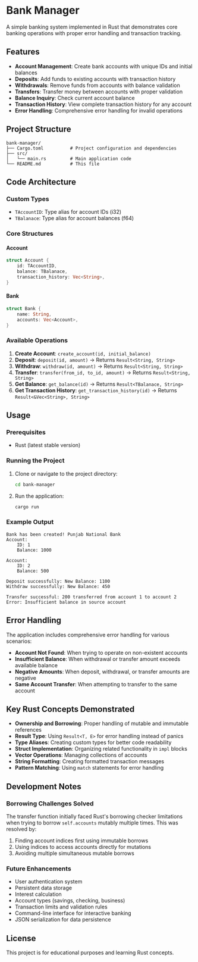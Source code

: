 # Bank Manager

A simple banking system implemented in Rust that demonstrates core banking operations with proper error handling and transaction tracking.

## Features

- **Account Management**: Create bank accounts with unique IDs and initial balances
- **Deposits**: Add funds to existing accounts with transaction history
- **Withdrawals**: Remove funds from accounts with balance validation
- **Transfers**: Transfer money between accounts with proper validation
- **Balance Inquiry**: Check current account balance
- **Transaction History**: View complete transaction history for any account
- **Error Handling**: Comprehensive error handling for invalid operations

## Project Structure

```
bank-manager/
├── Cargo.toml          # Project configuration and dependencies
├── src/
│   └── main.rs         # Main application code
└── README.md           # This file
```

## Code Architecture

### Custom Types
- `TAccountID`: Type alias for account IDs (i32)
- `TBalanace`: Type alias for account balances (f64)

### Core Structures

#### Account
```rust
struct Account {
    id: TAccountID,
    balance: TBalanace,
    transaction_history: Vec<String>,
}
```

#### Bank
```rust
struct Bank {
    name: String,
    accounts: Vec<Account>,
}
```

### Available Operations

1. **Create Account**: `create_account(id, initial_balance)`
2. **Deposit**: `deposit(id, amount)` → Returns `Result<String, String>`
3. **Withdraw**: `withdraw(id, amount)` → Returns `Result<String, String>`
4. **Transfer**: `transfer(from_id, to_id, amount)` → Returns `Result<String, String>`
5. **Get Balance**: `get_balance(id)` → Returns `Result<TBalanace, String>`
6. **Get Transaction History**: `get_transaction_history(id)` → Returns `Result<&Vec<String>, String>`

## Usage

### Prerequisites
- Rust (latest stable version)

### Running the Project

1. Clone or navigate to the project directory:
   ```bash
   cd bank-manager
   ```

2. Run the application:
   ```bash
   cargo run
   ```

### Example Output
```
Bank has been created! Punjab National Bank
Account: 
    ID: 1
    Balance: 1000

Account: 
    ID: 2
    Balance: 500

Deposit successfully: New Balance: 1100
Withdraw successfully: New Balance: 450

Transfer successful: 200 transferred from account 1 to account 2
Error: Insufficient balance in source account
```

## Error Handling

The application includes comprehensive error handling for various scenarios:

- **Account Not Found**: When trying to operate on non-existent accounts
- **Insufficient Balance**: When withdrawal or transfer amount exceeds available balance
- **Negative Amounts**: When deposit, withdrawal, or transfer amounts are negative
- **Same Account Transfer**: When attempting to transfer to the same account

## Key Rust Concepts Demonstrated

- **Ownership and Borrowing**: Proper handling of mutable and immutable references
- **Result Type**: Using `Result<T, E>` for error handling instead of panics
- **Type Aliases**: Creating custom types for better code readability
- **Struct Implementation**: Organizing related functionality in `impl` blocks
- **Vector Operations**: Managing collections of accounts
- **String Formatting**: Creating formatted transaction messages
- **Pattern Matching**: Using `match` statements for error handling

## Development Notes

### Borrowing Challenges Solved
The transfer function initially faced Rust's borrowing checker limitations when trying to borrow `self.accounts` mutably multiple times. This was resolved by:

1. Finding account indices first using immutable borrows
2. Using indices to access accounts directly for mutations
3. Avoiding multiple simultaneous mutable borrows

### Future Enhancements
- User authentication system
- Persistent data storage
- Interest calculation
- Account types (savings, checking, business)
- Transaction limits and validation rules
- Command-line interface for interactive banking
- JSON serialization for data persistence

## License

This project is for educational purposes and learning Rust concepts.
